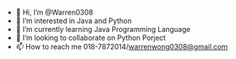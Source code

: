- 👋 Hi, I’m @Warren0308
- 👀 I’m interested in Java and Python
- 🌱 I’m currently learning Java Programming Language
- 💞️ I’m looking to collaborate on Python Porject
- 📫 How to reach me 018-7872014/warrenwong0308@gmail.com

<!---
Warren0308/Warren0308 is a ✨ special ✨ repository because its `README.md` (this file) appears on your GitHub profile.
You can click the Preview link to take a look at your changes.
--->
